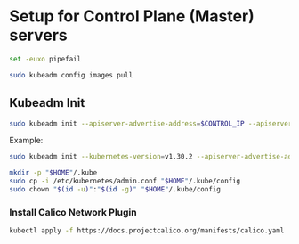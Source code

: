 # Setup for Control Plane (Master) servers
```bash
set -euxo pipefail
```
 ```bash
 sudo kubeadm config images pull
 ```


## Kubeadm Init 
 ```bash
 sudo kubeadm init --apiserver-advertise-address=$CONTROL_IP --apiserver-cert-extra-sans=$CONTROL_IP --pod-network-cidr=$POD_CIDR --service-cidr=$SERVICE_CIDR --node-name "$NODENAME" --ignore-preflight-errors Swap
 ```

 Example:
 ```bash
 sudo kubeadm init --kubernetes-version=v1.30.2 --apiserver-advertise-address=172.18.25.80 --apiserver-cert-extra-sans=172.18.25.80 --pod-network-cidr=172.16.1.0/16 --service-cidr=172.17.1.0/18 --node-name "master" --ignore-preflight-errors Swap
 ```


```bash
mkdir -p "$HOME"/.kube
sudo cp -i /etc/kubernetes/admin.conf "$HOME"/.kube/config
sudo chown "$(id -u)":"$(id -g)" "$HOME"/.kube/config
```

### Install Calico Network Plugin
```bash
kubectl apply -f https://docs.projectcalico.org/manifests/calico.yaml
```